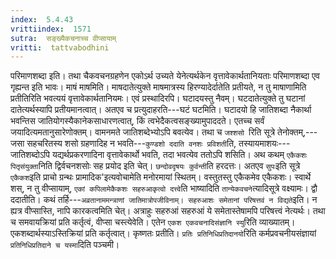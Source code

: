 ```yaml
---
index:  5.4.43
vrittiindex:  1571
sutra:  सङ्ख्यैकचनाच्च वीप्सायाम्
vritti:  tattvabodhini 
---
```


परिमाणशब्दा इति। तथा चैकवचनग्रहणेन एकोऽर्थ उच्यते येनेत्यर्थकेन वृत्तावेकार्थतानियताः परिमाणशब्दा एव गृह्यन्त इति भावः। माषं माषमिति। माषदातेत्युक्ते माषमात्रस्य हिरण्यादेर्दातेति प्रतीयते, न तु माषाणामिति प्रतीतिरिति भवत्ययं वृत्तावेकार्थतानियमः। एवं प्रस्थादिरपि। घटादयस्तु नैवम्। घटदातेत्युक्ते तु घटानां दातेत्यर्थस्यापि प्रतीयमानत्वात्। अतएव च प्रत्युदाहरति---घटं घटमिति। घटादयो हि जातिशब्दा नैकार्था भवन्तिस जातियोगस्यैकानेकसाधारणत्वात्, किं त्वभेदैकत्वसङ्ख्यामुपाददते। एतच्च सर्वं जयादित्यमतानुसारेणोक्तम्। वामनमते जातिशब्देभ्योऽपि बवत्येव। तथा च `जश्शसो `रिति सूत्रे तेनोक्तम्,---जसा सहचरितस्य शसो ग्रहणादिह न भवति---`कुण्डशो ददाति वनशः प्रविशती`ति, तस्यायमाशयः---जातिशब्दोऽपि यद्यर्थप्रकरणादिना वृत्तावेकार्थो भवति, तदा भवत्येव ततोऽपि शसिति। अथ कथम् `एकैकशः पितृसंयुक्ता`निति द्विर्वचनशसोः सह प्रयोद इति चेत्। `छन्दोवदृषयः कुर्वन्ती`ति हरदत्तः। अतएव `सुपः`इति सूत्रे `एकैकश`इति प्राचो ग्रन्थः प्रामादिक'इत्यवोचामेति मनोरमायां स्थितम्। वस्तुतस्तु एकैकमेव एकैकशः। स्वार्थे शस्, न तु वीप्सायाम्, `एकां कपिलामेकैकशः सहरुआकृत्वो दत्त्वे`ति भाष्यादिति `तान्येकवचने`त्यादिसूत्रे वक्ष्यामः। द्वौ ददातीति। कथं तर्हि---`अव्रतानाममन्त्राणां जातिमात्रोपजीविनाम्। सहरुआशः समेतानां परिषत्तवं न विद्यते`इति। न ह्यत्र वीप्सास्ति, नापि कारकत्वमिति चेत्। अत्राहुः सहरुआं सहरुआं ये समेतास्तेषामपि परिषत्त्वं नेत्यर्थः। तथा च समवायक्रियां प्रति कर्तृत्वं, वीप्सा चस्त्येवेति। एतेन `एकश एकवचनादिसंज्ञानि स्यु`रिति व्याख्यातम्। एकशब्दार्थस्याऽस्तिक्रियां प्रति कर्तृत्वात्। कृष्णतः प्रतीति। `प्रतिः प्रतिनिधिप्रतिदानयो`रिति कर्मप्रवचनीयसंज्ञायां `प्रतिनिधिप्रतिदाने च यस्मा`दिति पञ्चमी।

